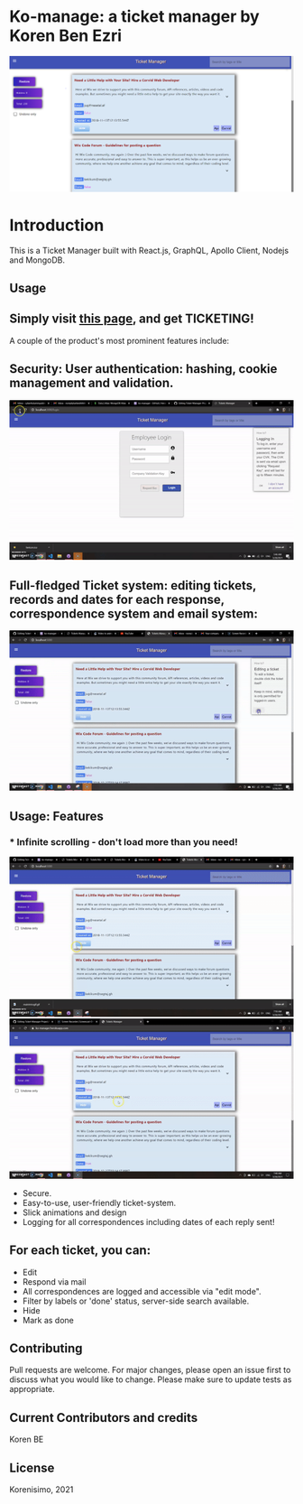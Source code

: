 # Ko-manage: a ticket manager by Koren Ben Ezri
![](main.PNG)
 
# Introduction

This is a Ticket Manager built with React.js, GraphQL, Apollo Client, Nodejs and MongoDB. 

## Usage

## Simply visit [this page](https://ko-managge.herokuapp.com/), and get TICKETING! 


A couple of the product's most prominent features include:

## Security: User authentication: hashing, cookie management and validation.
![pic one](mainintrogif.gif)
## Full-fledged Ticket system: editing tickets, records and dates for each response, correspondence system and email system: 
![gif](editinggif.gif)


## Usage: Features
### * Infinite scrolling - don't load more than you need!
![inf](infinitescroll.gif) ![slick](slickgif.gif)
* Secure.
* Easy-to-use, user-friendly ticket-system.
* Slick animations and design
* Logging for all correspondences including dates of each reply sent!


## For each ticket, you can:

* Edit
* Respond via mail
* All correspondences are logged and accessible via "edit mode".
* Filter by labels or 'done' status, server-side search available.
* Hide
* Mark as done

## Contributing
Pull requests are welcome. For major changes, please open an issue first to discuss what you would like to change.
Please make sure to update tests as appropriate.

## Current Contributors and credits

Koren BE


## License
Korenisimo, 2021

